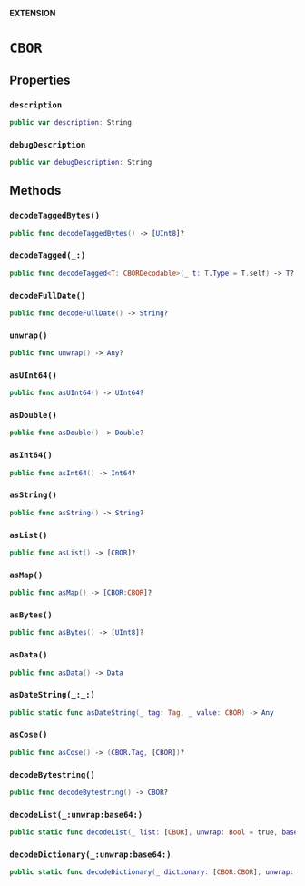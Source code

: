 **EXTENSION**

# `CBOR`

## Properties
### `description`

```swift
public var description: String
```

### `debugDescription`

```swift
public var debugDescription: String
```

## Methods
### `decodeTaggedBytes()`

```swift
public func decodeTaggedBytes() -> [UInt8]?
```

### `decodeTagged(_:)`

```swift
public func decodeTagged<T: CBORDecodable>(_ t: T.Type = T.self) -> T?
```

### `decodeFullDate()`

```swift
public func decodeFullDate() -> String?
```

### `unwrap()`

```swift
public func unwrap() -> Any?
```

### `asUInt64()`

```swift
public func asUInt64() -> UInt64?
```

### `asDouble()`

```swift
public func asDouble() -> Double?
```

### `asInt64()`

```swift
public func asInt64() -> Int64?
```

### `asString()`

```swift
public func asString() -> String?
```

### `asList()`

```swift
public func asList() -> [CBOR]?
```

### `asMap()`

```swift
public func asMap() -> [CBOR:CBOR]?
```

### `asBytes()`

```swift
public func asBytes() -> [UInt8]?
```

### `asData()`

```swift
public func asData() -> Data
```

### `asDateString(_:_:)`

```swift
public static func asDateString(_ tag: Tag, _ value: CBOR) -> Any
```

### `asCose()`

```swift
public func asCose() -> (CBOR.Tag, [CBOR])?
```

### `decodeBytestring()`

```swift
public func decodeBytestring() -> CBOR?
```

### `decodeList(_:unwrap:base64:)`

```swift
public static func decodeList(_ list: [CBOR], unwrap: Bool = true, base64: Bool = false) -> [Any]
```

### `decodeDictionary(_:unwrap:base64:)`

```swift
public static func decodeDictionary(_ dictionary: [CBOR:CBOR], unwrap: Bool = true, base64: Bool = false) -> [String: Any]
```
